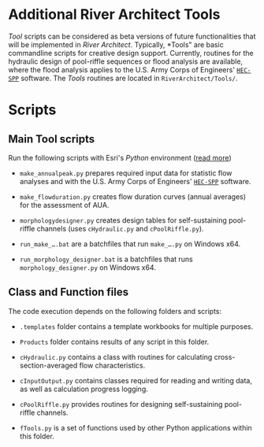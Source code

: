 # Additional River Architect Tools

*Tool* scripts can be considered as beta versions of future functionalities that will be implemented in *River Architect*. Typically, *Tools" are basic commandline scripts for creative design support. Currently, routines for the hydraulic design of pool-riffle sequences or flood analysis are available, where the flood analysis applies to the U.S. Army Corps of Engineers' [`HEC-SPP`][hecspp] software. The *Tools* routines are located in `RiverArchitect/Tools/`. 

# Scripts

## Main Tool scripts

Run the following scripts with Esri's *Python* environment ([read more](Installation#raenv))

 - `make_annualpeak.py` prepares required input data for statistic flow analyses and with the U.S. Army Corps of Engineers' [`HEC-SPP`][hecspp] software.

 - `make_flowduration.py` creates flow duration curves (annual averages) for the assessment of AUA.

 - `morphologydesigner.py` creates design tables for self-sustaining pool-riffle channels (uses `cHydraulic.py` and `cPoolRiffle.py`).

 - `run_make_….bat` are a batchfiles that run `make_….py` on Windows x64.

 - `run_morphology_designer.bat` is a batchfiles that runs `morphology_designer.py` on Windows x64.
 

## Class and Function files

The code execution depends on the following folders and scripts:

 - `.templates` folder contains a template workbooks for multiple purposes.

 - `Products` folder contains results of any script in this folder.

 - `cHydraulic.py` contains a class with routines for calculating cross-section-averaged flow characteristics.

 - `cInputOutput.py` contains classes required for reading and writing data, as well as calculation progress logging.

 - `cPoolRiffle.py` provides routines for designing self-sustaining pool-riffle channels.

 - `fTools.py` is a set of functions used by other Python applications within this folder.
 

[1]: https://github.com/RiverArchitect/RA_wiki/wiki/Installation
[2]: https://github.com/RiverArchitect/RA_wiki/wiki/Signposts
[3]: https://github.com/RiverArchitect/RA_wiki/wiki/LifespanDesign
[4]: https://github.com/RiverArchitect/RA_wiki/wiki/MaxLifespan
[5]: https://github.com/RiverArchitect/RA_wiki/wiki/ModifyTerrain
[6]: https://github.com/RiverArchitect/RA_wiki/wiki/HabitatEvaluation
[7]: https://github.com/RiverArchitect/RA_wiki/wiki/ProjectMaker
[8]: https://github.com/RiverArchitect/RA_wiki/wiki/Tools
[9]: https://github.com/RiverArchitect/RA_wiki/wiki/FAQ
[10]: https://github.com/RiverArchitect/RA_wiki/wiki/Troubleshooting

[wyrick14]: https://www.sciencedirect.com/science/article/pii/S0169555X14000099
[hecspp]: https://www.hec.usace.army.mil/software/hec-ssp/